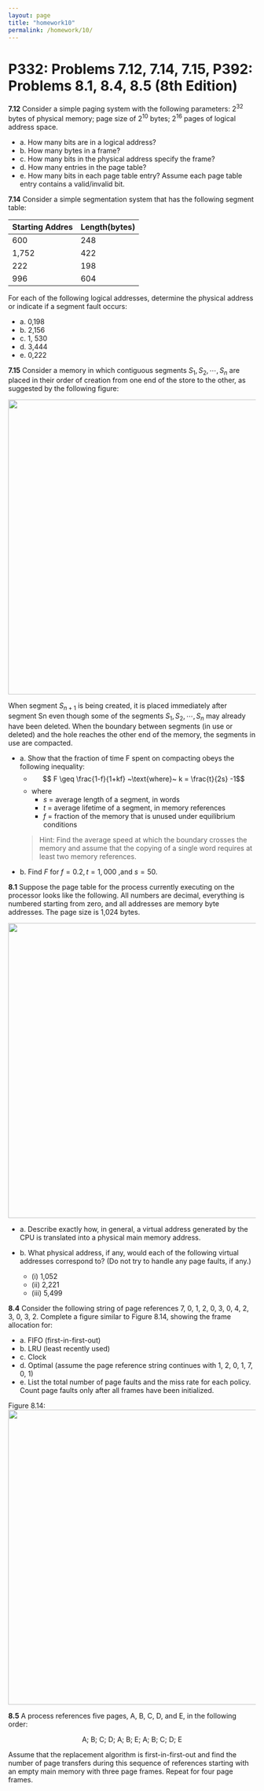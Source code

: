 ```yaml
---
layout: page
title: "homework10"
permalink: /homework/10/
---
```


<head>
<script type="text/x-mathjax-config">
  MathJax.Hub.Config({
      extensions: ["tex2jax.js"],
      tex2jax: {
          inlineMath: [ ['$','$'], ["\\(","\\)"] ],
          processEscapes: true,
          processRefs: true,
          processEnvironments: true
      },
      TeX: { equationNumbers: { autoNumber: "AMS" } }
  });
</script>
<script type="text/javascript" async
  src="https://cdn.mathjax.org/mathjax/latest/MathJax.js?config=TeX-AMS-MML_HTMLorMML">
</script>
</head>

# P332: Problems 7.12, 7.14, 7.15, P392: Problems 8.1, 8.4, 8.5 (8th Edition)

**7.12** Consider a simple paging system with the following parameters: $2^{32}$ bytes of physical memory; page size of $2^{10}$ bytes; $2^{16}$ pages of logical address space. 
- a. How many bits are in a logical address?
- b. How many bytes in a frame?
- c. How many bits in the physical address specify the frame?
- d. How many entries in the page table?
- e. How many bits in each page table entry? Assume each page table entry contains a valid/invalid bit.

**7.14** Consider a simple segmentation system that has the following segment table:

| Starting Addres | Length(bytes) |
| - | - |
| 600 | 248 |
| 1,752 | 422 |
| 222 | 198 |
| 996 | 604 |

For each of the following logical addresses, determine the physical address or indicate if a segment fault occurs:
- a. 0,198
- b. 2,156
- c. 1, 530 
- d. 3,444 
- e. 0,222


**7.15** Consider a memory in which contiguous segments $S_1, S_2, \cdots, S_n$ are placed in their order of creation from one end of the store to the other, as suggested by the following figure:

<img src="https://s2.loli.net/2022/11/23/XW9cuefZQxwBb4v.png" width="600">

When segment $S_{n+1}$ is being created, it is placed immediately after segment Sn even though some of the segments $S_1, S_2, \cdots, S_n$ may already have been deleted. When the boundary between segments (in use or deleted) and the hole reaches the other end of the memory, the segments in use are compacted.
- a. Show that the fraction of time F spent on compacting obeys the following inequality:
    - $$ F \geq \frac{1-f}{1+kf} ~\text{where}~ k = \frac{t}{2s} -1$$
    - where
        - $s$ = average length of a segment, in words
        - $t$ = average lifetime of a segment, in memory references
        - $f$ = fraction of the memory that is unused under equilibrium conditions
    > Hint: Find the average speed at which the boundary crosses the memory and assume that the copying of a single word requires at least two memory references.
- b. Find $F$ for $f = 0.2,t = 1,000$ ,and $s = 50$.

**8.1** Suppose the page table for the process currently executing on the processor looks like the following. All numbers are decimal, everything is numbered starting from zero, and all addresses are memory byte addresses. The page size is 1,024 bytes.

<img src="https://s2.loli.net/2022/11/23/vHgIFEe5yb7N9Jm.png" width=600>

- a. Describe exactly how, in general, a virtual address generated by the CPU is translated into a physical main memory address.

- b. What physical address, if any, would each of the following virtual addresses correspond to? (Do not try to handle any page faults, if any.)
    - (i) 1,052
    - (ii) 2,221
    - (iii) 5,499

**8.4** Consider the following string of page references 7, 0, 1, 2, 0, 3, 0, 4, 2, 3, 0, 3, 2. Complete a figure similar to Figure 8.14, showing the frame allocation for:
- a. FIFO (first-in-first-out)
- b. LRU (least recently used)
- c. Clock
- d. Optimal (assume the page reference string continues with 1, 2, 0, 1, 7, 0, 1)
- e. List the total number of page faults and the miss rate for each policy. Count page faults only after all frames have been initialized.

Figure 8.14:
<img src="https://s2.loli.net/2022/11/23/u4lzCxVtLDkQdFw.png" width=600>

**8.5** A process references five pages, A, B, C, D, and E, in the following order:

<center> A; B; C; D; A; B; E; A; B; C; D; E </center>

Assume that the replacement algorithm is first-in-first-out and find the number of page transfers during this sequence of references starting with an empty main memory with three page frames. Repeat for four page frames.